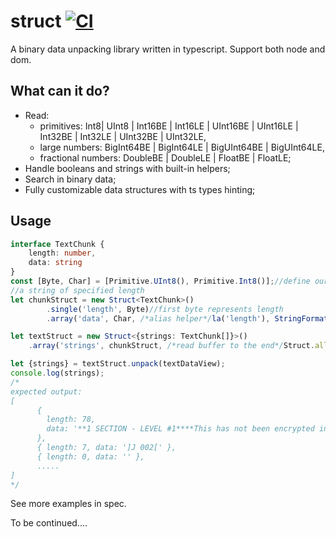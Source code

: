 # struct [![CI](https://github.com/ololoken/struct/actions/workflows/main.yml/badge.svg)](https://github.com/ololoken/struct/actions/workflows/main.yml)

A binary data unpacking library written in typescript. Support both node and dom.

What can it do?
---------------

* Read: 
    * primitives: Int8| UInt8 | Int16BE | Int16LE | UInt16BE | UInt16LE | Int32BE | Int32LE | UInt32BE | UInt32LE,
    * large numbers: BigInt64BE | BigInt64LE | BigUInt64BE | BigUInt64LE,
    * fractional numbers: DoubleBE | DoubleLE | FloatBE | FloatLE;
* Handle booleans and strings with built-in helpers;
* Search in binary data;
* Fully customizable data structures with ts types hinting;

Usage
-----
```typescript
interface TextChunk {
    length: number,
    data: string
}
const [Byte, Char] = [Primitive.UInt8(), Primitive.Int8()];//define our own types
//a string of specified length
let chunkStruct = new Struct<TextChunk>()
        .single('length', Byte)//first byte represents length
        .array('data', Char, /*alias helper*/la('length'), StringFormatter({encoding: 'ascii'}))//read following string

let textStruct = new Struct<{strings: TextChunk[]}>()
    .array('strings', chunkStruct, /*read buffer to the end*/Struct.all)//read array of chunks

let {strings} = textStruct.unpack(textDataView);
console.log(strings);
/* 
expected output:
[
      {
        length: 78,
        data: '**1 SECTION - LEVEL #1****This has not been encrypted in case of changes******'
      },
      { length: 7, data: ']J 002[' },
      { length: 0, data: '' },
      .....
]
*/
```
See more examples in spec. 

To be continued....
